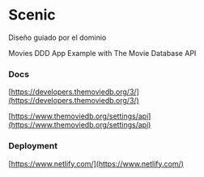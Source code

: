 # Scenic

Diseño guiado por el dominio

Movies DDD App Example with The Movie Database API

### Docs

[https://developers.themoviedb.org/3/](https://developers.themoviedb.org/3/)

[https://www.themoviedb.org/settings/api](https://www.themoviedb.org/settings/api)

### Deployment

[https://www.netlify.com/](https://www.netlify.com/)
